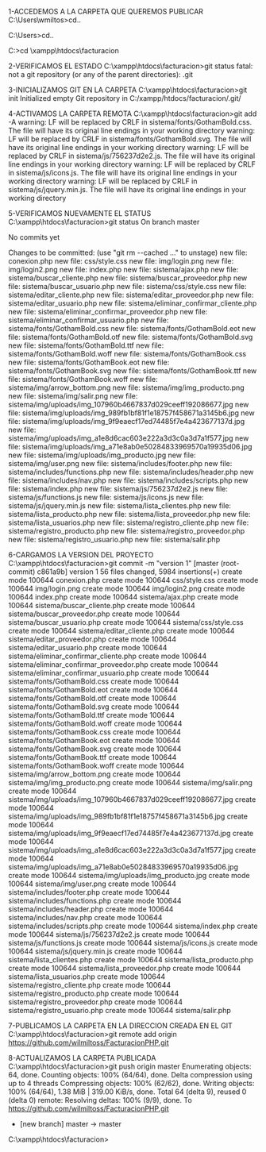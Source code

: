 1-ACCEDEMOS A LA CARPETA QUE QUEREMOS PUBLICAR
C:\Users\wmiltos>cd..

C:\Users>cd..

C:\>cd \xampp\htdocs\facturacion

2-VERIFICAMOS EL ESTADO
C:\xampp\htdocs\facturacion>git status
fatal: not a git repository (or any of the parent directories): .git

3-INICIALIZAMOS GIT EN LA CARPETA
C:\xampp\htdocs\facturacion>git init
Initialized empty Git repository in C:/xampp/htdocs/facturacion/.git/

4-ACTIVAMOS LA CARPETA REMOTA
C:\xampp\htdocs\facturacion>git add -A
warning: LF will be replaced by CRLF in sistema/fonts/GothamBold.css.
The file will have its original line endings in your working directory
warning: LF will be replaced by CRLF in sistema/fonts/GothamBold.svg.
The file will have its original line endings in your working directory
warning: LF will be replaced by CRLF in sistema/js/756237d2e2.js.
The file will have its original line endings in your working directory
warning: LF will be replaced by CRLF in sistema/js/icons.js.
The file will have its original line endings in your working directory
warning: LF will be replaced by CRLF in sistema/js/jquery.min.js.
The file will have its original line endings in your working directory

5-VERIFICAMOS NUEVAMENTE EL STATUS
C:\xampp\htdocs\facturacion>git status
On branch master

No commits yet

Changes to be committed:
  (use "git rm --cached <file>..." to unstage)
        new file:   conexion.php
        new file:   css/style.css
        new file:   img/login.png
        new file:   img/login2.png
        new file:   index.php
        new file:   sistema/ajax.php
        new file:   sistema/buscar_cliente.php
        new file:   sistema/buscar_proveedor.php
        new file:   sistema/buscar_usuario.php
        new file:   sistema/css/style.css
        new file:   sistema/editar_cliente.php
        new file:   sistema/editar_proveedor.php
        new file:   sistema/editar_usuario.php
        new file:   sistema/eliminar_confirmar_cliente.php
        new file:   sistema/eliminar_confirmar_proveedor.php
        new file:   sistema/eliminar_confirmar_usuario.php
        new file:   sistema/fonts/GothamBold.css
        new file:   sistema/fonts/GothamBold.eot
        new file:   sistema/fonts/GothamBold.otf
        new file:   sistema/fonts/GothamBold.svg
        new file:   sistema/fonts/GothamBold.ttf
        new file:   sistema/fonts/GothamBold.woff
        new file:   sistema/fonts/GothamBook.css
        new file:   sistema/fonts/GothamBook.eot
        new file:   sistema/fonts/GothamBook.svg
        new file:   sistema/fonts/GothamBook.ttf
        new file:   sistema/fonts/GothamBook.woff
        new file:   sistema/img/arrow_bottom.png
        new file:   sistema/img/img_producto.png
        new file:   sistema/img/salir.png
        new file:   sistema/img/uploads/img_107960b4667837d029ceeff192086677.jpg
        new file:   sistema/img/uploads/img_989fb1bf81f1e18757f458671a3145b6.jpg
        new file:   sistema/img/uploads/img_9f9eaecf17ed74485f7e4a423677137d.jpg
        new file:   sistema/img/uploads/img_a1e8d6cac603e222a3d3c0a3d7a1f577.jpg
        new file:   sistema/img/uploads/img_a71e8ab0e50284833969570a19935d06.jpg
        new file:   sistema/img/uploads/img_producto.jpg
        new file:   sistema/img/user.png
        new file:   sistema/includes/footer.php
        new file:   sistema/includes/functions.php
        new file:   sistema/includes/header.php
        new file:   sistema/includes/nav.php
        new file:   sistema/includes/scripts.php
        new file:   sistema/index.php
        new file:   sistema/js/756237d2e2.js
        new file:   sistema/js/functions.js
        new file:   sistema/js/icons.js
        new file:   sistema/js/jquery.min.js
        new file:   sistema/lista_clientes.php
        new file:   sistema/lista_producto.php
        new file:   sistema/lista_proveedor.php
        new file:   sistema/lista_usuarios.php
        new file:   sistema/registro_cliente.php
        new file:   sistema/registro_producto.php
        new file:   sistema/registro_proveedor.php
        new file:   sistema/registro_usuario.php
        new file:   sistema/salir.php

6-CARGAMOS LA VERSION DEL PROYECTO
C:\xampp\htdocs\facturacion>git commit -m "version 1"
[master (root-commit) c861a9b] version 1
 56 files changed, 5984 insertions(+)
 create mode 100644 conexion.php
 create mode 100644 css/style.css
 create mode 100644 img/login.png
 create mode 100644 img/login2.png
 create mode 100644 index.php
 create mode 100644 sistema/ajax.php
 create mode 100644 sistema/buscar_cliente.php
 create mode 100644 sistema/buscar_proveedor.php
 create mode 100644 sistema/buscar_usuario.php
 create mode 100644 sistema/css/style.css
 create mode 100644 sistema/editar_cliente.php
 create mode 100644 sistema/editar_proveedor.php
 create mode 100644 sistema/editar_usuario.php
 create mode 100644 sistema/eliminar_confirmar_cliente.php
 create mode 100644 sistema/eliminar_confirmar_proveedor.php
 create mode 100644 sistema/eliminar_confirmar_usuario.php
 create mode 100644 sistema/fonts/GothamBold.css
 create mode 100644 sistema/fonts/GothamBold.eot
 create mode 100644 sistema/fonts/GothamBold.otf
 create mode 100644 sistema/fonts/GothamBold.svg
 create mode 100644 sistema/fonts/GothamBold.ttf
 create mode 100644 sistema/fonts/GothamBold.woff
 create mode 100644 sistema/fonts/GothamBook.css
 create mode 100644 sistema/fonts/GothamBook.eot
 create mode 100644 sistema/fonts/GothamBook.svg
 create mode 100644 sistema/fonts/GothamBook.ttf
 create mode 100644 sistema/fonts/GothamBook.woff
 create mode 100644 sistema/img/arrow_bottom.png
 create mode 100644 sistema/img/img_producto.png
 create mode 100644 sistema/img/salir.png
 create mode 100644 sistema/img/uploads/img_107960b4667837d029ceeff192086677.jpg
 create mode 100644 sistema/img/uploads/img_989fb1bf81f1e18757f458671a3145b6.jpg
 create mode 100644 sistema/img/uploads/img_9f9eaecf17ed74485f7e4a423677137d.jpg
 create mode 100644 sistema/img/uploads/img_a1e8d6cac603e222a3d3c0a3d7a1f577.jpg
 create mode 100644 sistema/img/uploads/img_a71e8ab0e50284833969570a19935d06.jpg
 create mode 100644 sistema/img/uploads/img_producto.jpg
 create mode 100644 sistema/img/user.png
 create mode 100644 sistema/includes/footer.php
 create mode 100644 sistema/includes/functions.php
 create mode 100644 sistema/includes/header.php
 create mode 100644 sistema/includes/nav.php
 create mode 100644 sistema/includes/scripts.php
 create mode 100644 sistema/index.php
 create mode 100644 sistema/js/756237d2e2.js
 create mode 100644 sistema/js/functions.js
 create mode 100644 sistema/js/icons.js
 create mode 100644 sistema/js/jquery.min.js
 create mode 100644 sistema/lista_clientes.php
 create mode 100644 sistema/lista_producto.php
 create mode 100644 sistema/lista_proveedor.php
 create mode 100644 sistema/lista_usuarios.php
 create mode 100644 sistema/registro_cliente.php
 create mode 100644 sistema/registro_producto.php
 create mode 100644 sistema/registro_proveedor.php
 create mode 100644 sistema/registro_usuario.php
 create mode 100644 sistema/salir.php

7-PUBLICAMOS LA CARPETA EN LA DIRECCION CREADA EN EL GIT
C:\xampp\htdocs\facturacion>git remote add origin https://github.com/wilmiltoss/FacturacionPHP.git

8-ACTUALIZAMOS LA CARPETA PUBLICADA
C:\xampp\htdocs\facturacion>git push origin master
Enumerating objects: 64, done.
Counting objects: 100% (64/64), done.
Delta compression using up to 4 threads
Compressing objects: 100% (62/62), done.
Writing objects: 100% (64/64), 1.38 MiB | 319.00 KiB/s, done.
Total 64 (delta 9), reused 0 (delta 0)
remote: Resolving deltas: 100% (9/9), done.
To https://github.com/wilmiltoss/FacturacionPHP.git
 * [new branch]      master -> master

C:\xampp\htdocs\facturacion>
